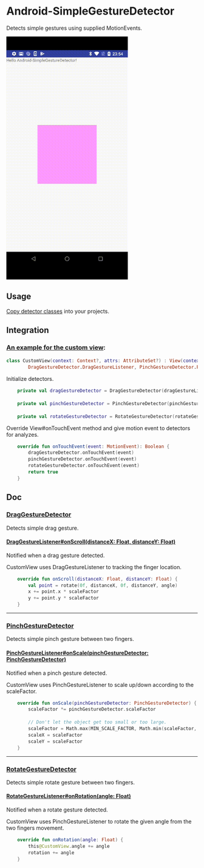 # Android-SimpleGestureDetector
Detects simple gestures using supplied MotionEvents.

![image](https://github.com/iwmobileapplab/Android-SimpleGestureDetector/blob/master/sample.gif)
## Usage
[Copy detector classes](https://github.com/iwmobileapplab/Android-SimpleGestureDetector/tree/master/library/src/main/java/net/mobileapplab/simplegesture/library) into your projects.

## Integration
### [An example for the custom view](https://github.com/iwmobileapplab/Android-SimpleGestureDetector/blob/master/app/src/main/java/net/mobileapplab/android_simplegesturedetector/CustomView.kt#L28):
```kotlin
class CustomView(context: Context?, attrs: AttributeSet?) : View(context, attrs),
        DragGestureDetector.DragGestureListener, PinchGestureDetector.PinchGestureListener, RotateGestureDetector.RotateGestureListener {
```

Initialize detectors.
```kotlin
    private val dragGestureDetector = DragGestureDetector(dragGestureListener = this)

    private val pinchGestureDetector = PinchGestureDetector(pinchGestureListener = this)

    private val rotateGestureDetector = RotateGestureDetector(rotateGestureListener = this)
```

Override View#onTouchEvent method and give motion event to detectors for analyzes.
```kotlin
    override fun onTouchEvent(event: MotionEvent): Boolean {
        dragGestureDetector.onTouchEvent(event)
        pinchGestureDetector.onTouchEvent(event)
        rotateGestureDetector.onTouchEvent(event)
        return true
    }
```

## Doc
### [DragGestureDetector](https://github.com/iwmobileapplab/Android-SimpleGestureDetector/blob/master/library/src/main/java/net/mobileapplab/simplegesture/library/DragGestureDetector.kt)
Detects simple drag gesture.
#### [DragGestureListener#onScroll(distanceX: Float, distanceY: Float)](https://github.com/iwmobileapplab/Android-SimpleGestureDetector/blob/master/library/src/main/java/net/mobileapplab/simplegesture/library/DragGestureDetector.kt#L29)
Notified when a drag gesture detected.

CustomView uses DragGestureListener to tracking the finger location.
```kotlin
    override fun onScroll(distanceX: Float, distanceY: Float) {
        val point = rotate(0f, distanceX, 0f, distanceY, angle)
        x += point.x * scaleFactor
        y += point.y * scaleFactor
    }
```

---
### [PinchGestureDetector](https://github.com/iwmobileapplab/Android-SimpleGestureDetector/blob/master/library/src/main/java/net/mobileapplab/simplegesture/library/PinchGestureDetector.kt)
Detects simple pinch gesture between two fingers.
#### [PinchGestureListener#onScale(pinchGestureDetector: PinchGestureDetector)](https://github.com/iwmobileapplab/Android-SimpleGestureDetector/blob/master/library/src/main/java/net/mobileapplab/simplegesture/library/PinchGestureDetector.kt#L33)
Notified when a pinch gesture detected.

CustomView uses PinchGestureListener to scale up/down according to the scaleFactor.
```kotlin
    override fun onScale(pinchGestureDetector: PinchGestureDetector) {
        scaleFactor *= pinchGestureDetector.scaleFactor

        // Don't let the object get too small or too large.
        scaleFactor = Math.max(MIN_SCALE_FACTOR, Math.min(scaleFactor, MAX_SCALE_FACTOR))
        scaleX = scaleFactor
        scaleY = scaleFactor
    }
```

---
### [RotateGestureDetector](https://github.com/iwmobileapplab/Android-SimpleGestureDetector/blob/master/library/src/main/java/net/mobileapplab/simplegesture/library/RotateGestureDetector.kt)
Detects simple rotate gesture between two fingers.
#### [RotateGestureListener#onRotation(angle: Float)](https://github.com/iwmobileapplab/Android-SimpleGestureDetector/blob/master/library/src/main/java/net/mobileapplab/simplegesture/library/RotateGestureDetector.kt#L24)
Notified when a rotate gesture detected.

CustomView uses PinchGestureListener to rotate the given angle from the two fingers movement.
```kotlin
    override fun onRotation(angle: Float) {
        this@CustomView.angle += angle
        rotation += angle
    }
```
